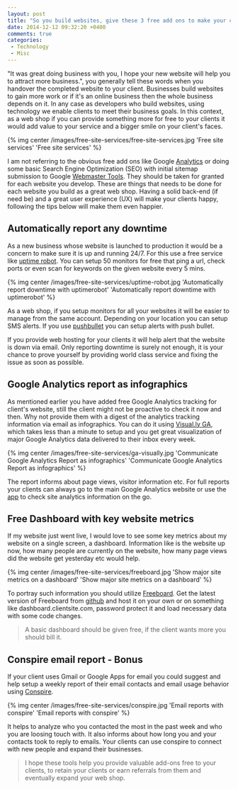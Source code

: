 ```yaml
---
layout: post
title: "So you build websites, give these 3 free add ons to make your clients happier"
date: 2014-12-12 09:32:20 +0400
comments: true
categories:
 - Technology
 - Misc
---
```


"It was great doing business with you, I hope your new website will help you to attract more business.",
you generally tell these words when you handover the completed website to your client. Businesses build websites
to gain more work or if it's an online business then the whole business depends on it. In any case as developers
who build websites, using technology we enable clients to meet their business goals. In this context, as a web
shop if you can provide something more for free to your clients it would add value to your service and a bigger
smile on your client's faces.

{% img center /images/free-site-services/free-site-services.jpg 'Free site services' 'Free site services' %}

<!-- more -->
I am not referring to the obvious free add ons like Google [Analytics](http://google.com/analytics) or doing some
basic Search Engine Optimization (SEO) with initial sitemap submission to
Google [Webmaster Tools](http://google.com/webmaster-tools). They should be taken for granted for each website
you develop. These are things that needs to be done for each website you build as a great web shop. Having a solid
back-end (if need be) and a great user experience (UX) will make your clients happy, following the tips below
will make them even happier.

## Automatically report any downtime
As a new business whose website is launched to production it would be a concern to make sure it is up and
running 24/7. For this use a free service like [uptime robot](http://uptimerobot.com). You can setup 50 monitors
for free that ping a url, check ports or even scan for keywords on the given website every 5 mins.

{% img center /images/free-site-services/uptime-robot.jpg 'Automatically report downtime with uptimerobot' 'Automatically report downtime with uptimerobot' %}

As a web shop, if you setup monitors for all your websites it will be easier to manage from the same account.
Depending on your location you can setup SMS alerts. If you use [pushbullet](http://pushbullet.com) you can
setup alerts with push bullet.

If you provide web hosting for your clients it will help alert that the website is down via email. Only reporting
downtime is surely not enough, it is your chance to prove yourself by providing world class service and fixing
the issue as soon as possible.

## Google Analytics report as infographics
As mentioned earlier you have added free Google Analytics tracking for client's website, still the client might
not be proactive to check it now and then. Why not provide them with a digest of the analytics tracking information
via email as infographics. You can do it using [Visual.ly GA](http://visual.ly/), which takes less than a minute
to setup and you get great visualization of major Google Analytics data delivered to their inbox every week.

{% img center /images/free-site-services/ga-visually.jpg 'Communicate Google Analytics Report as infographics' 'Communicate Google Analytics Report as infographics' %}

The report informs about page views, visitor information etc. For full reports your clients can always go to
the main Google Analytics website or use the [app](http://play.Google.com) to check site analytics information
on the go.

## Free Dashboard with key website metrics
If my website just went live, I would love to see some key metrics about my website on a single screen, a
dashboard. Information like is the website up now, how many people are currently on the website, how many page
views did the website get yesterday etc would help.

{% img center /images/free-site-services/freeboard.jpg 'Show major site metrics on a dashboard' 'Show major site metrics on a dashboard' %}

To portray such information you should utilize [Freeboard](http://freeboard.io). Get the latest version of Freeboard
from [github](https://github.com/Freeboard/freeboard) and host it on your own or on something like dashboard.clientsite.com,
password protect it and load necessary data with some code changes.

>A basic dashboard should be given free, if the client wants more you should bill it.

## Conspire email report - Bonus
If your client uses Gmail or Google Apps for email you could suggest and help setup a weekly report of their
email contacts and email usage behavior using [Conspire](http://conspire.com).

{% img center /images/free-site-services/conspire.jpg 'Email reports with conspire' 'Email reports with conspire' %}

It helps to analyze who you contacted the most in the past week and who you are loosing touch with.
It also informs about how long you and your contacts took to reply to emails. Your clients can use conspire to
connect with new people and expand their businesses.

>I hope these tools help you provide valuable add-ons free to your clients, to retain your clients or earn
>referrals from them and eventually expand your web shop.